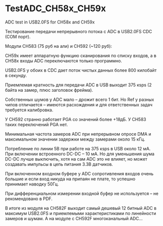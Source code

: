 # TestADC_CH58x_CH59x
ADC test in USB2.0FS for CH58x and CH59x


Тестирование передачи непрерывного потока с ADC в USB2.0FS CDC (COM порт).

Модули CH583 (75 руб на али) и CH592 (~120 руб):


CH59x имеет аппаратную функцию сканирования по списку входов, а в CH58x входы ADC переключаются только программно.

USB2.0FS у обоих в CDC дает поток чистых данных более 800 килобайт в секунду.

Приемлемая кратность для передачи ADC в USB выходит 375 кsps (2 байта на замер, плюс заголовок фрейма).

Собственных шумов у ADC мало – дрожит всего 1 бит. Но Ref у разных чипов отличается – имеются расхождения и для ответственных задач требуется калибровка.

У CH592 странно работает PGA со значений более +18дБ. У CH583 таких переключений PGA нет.

Минимальная частота замеров ADC при непрерывном опросе DMA и максимальном значении задержки между замерами около 15 кГц.

Потребление по линии 5B при работе на 375 кsps в USB около 12 мА. При включении встроенного DC-DC – 10 мА. Но для уменьшения шума DC-DC лучше выключить, хотя на сам ADC это не влияет, но может создавать импульсы в цепь питания 3.3В датчиков.

При включенном входном буфере у ADC сопротивления входов очень большие и если вход никуда на припаян не плате, то успешно принимает наводку 50Гц.

При дифференциальном измерении входной буфер не используется – не рекомендовано в PDF.

В итоге из модуля на CH582F выходит самый дешевый 12 битный ADC в максимум USB2.0FS и приемлемыми характеристиками по линейности замеров и шумам. А на модуле с CH592F многоканальный ADC…
